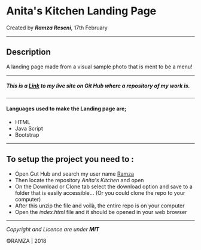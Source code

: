 # Anita's Kitchen Landing Page
Created by ***Ramza Reseni***, 17th February

---
## Description
A landing page made from a visual sample photo that is ment to be a menu!

---
##### This is a [Link](https://github.com/ramza007/.git) to my live site on Git Hub where a repository of my work is.

---

#### Languages used to make the Landing page are;
* HTML
* Java Script
* Bootstrap

---

## To setup the project you need to :
* Open Gut Hub and search my user name [Ramza](https://github.com/ramza007)
* Then locate the repository *Anita's Kitchen* and open
* On the Download or Clone tab select the download option and save to a folder that is easily accessible... (Or you could clone the repo to your computer)
* After this unzip the file and voilà, the entire repo is on your computer
* Open the *index.html* file and it should be opened in your web browser

---
*Copyright and Licence are under **MIT***
 
 ©RAMZA | 2018 